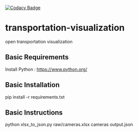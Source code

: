 [![Codacy Badge](https://api.codacy.com/project/badge/Grade/98de81ce84e0435aa706e96cd7e32d8b)](https://www.codacy.com/app/baribarakinbal/transportation-visualization?utm_source=github.com&amp;utm_medium=referral&amp;utm_content=BrkCoder/transportation-visualization&amp;utm_campaign=Badge_Grade)
# transportation-visualization
open transportation visualization
## Basic Requirements
Install Python : <https://www.python.org/>
## Basic Installation
pip install -r requirements.txt
## Basic Instructions
python xlsx_to_json.py raw/cameras.xlsx cameras output.json
